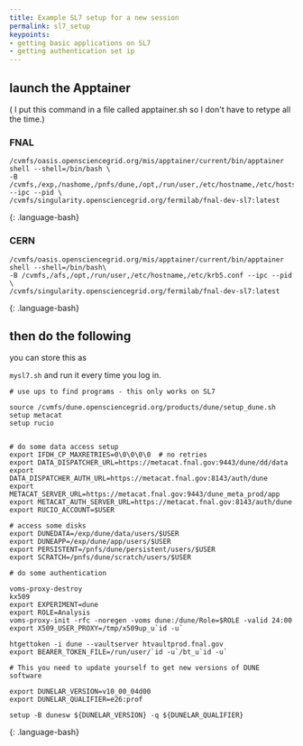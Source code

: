 ```yaml
---
title: Example SL7 setup for a new session
permalink: sl7_setup
keypoints:
- getting basic applications on SL7
- getting authentication set ip
--- 
```


## launch the Apptainer

( I put this command in a file called apptainer.sh so I don't have to retype all the time.)

###  FNAL

~~~
/cvmfs/oasis.opensciencegrid.org/mis/apptainer/current/bin/apptainer shell --shell=/bin/bash \
-B /cvmfs,/exp,/nashome,/pnfs/dune,/opt,/run/user,/etc/hostname,/etc/hosts,/etc/krb5.conf --ipc --pid \
/cvmfs/singularity.opensciencegrid.org/fermilab/fnal-dev-sl7:latest
~~~
{: .language-bash}
 
### CERN 

~~~
/cvmfs/oasis.opensciencegrid.org/mis/apptainer/current/bin/apptainer shell --shell=/bin/bash\
-B /cvmfs,/afs,/opt,/run/user,/etc/hostname,/etc/krb5.conf --ipc --pid \
/cvmfs/singularity.opensciencegrid.org/fermilab/fnal-dev-sl7:latest
~~~
{: .language-bash}


## then do the following 

you can store this as

`mysl7.sh` and run it every time you log in.  

~~~
# use ups to find programs - this only works on SL7

source /cvmfs/dune.opensciencegrid.org/products/dune/setup_dune.sh
setup metacat
setup rucio


# do some data access setup
export IFDH_CP_MAXRETRIES=0\0\0\0\0  # no retries
export DATA_DISPATCHER_URL=https://metacat.fnal.gov:9443/dune/dd/data
export DATA_DISPATCHER_AUTH_URL=https://metacat.fnal.gov:8143/auth/dune
export METACAT_SERVER_URL=https://metacat.fnal.gov:9443/dune_meta_prod/app
export METACAT_AUTH_SERVER_URL=https://metacat.fnal.gov:8143/auth/dune
export RUCIO_ACCOUNT=$USER

# access some disks
export DUNEDATA=/exp/dune/data/users/$USER
export DUNEAPP=/exp/dune/app/users/$USER
export PERSISTENT=/pnfs/dune/persistent/users/$USER
export SCRATCH=/pnfs/dune/scratch/users/$USER

# do some authentication

voms-proxy-destroy
kx509
export EXPERIMENT=dune
export ROLE=Analysis
voms-proxy-init -rfc -noregen -voms dune:/dune/Role=$ROLE -valid 24:00
export X509_USER_PROXY=/tmp/x509up_u`id -u`

htgettoken -i dune --vaultserver htvaultprod.fnal.gov
export BEARER_TOKEN_FILE=/run/user/`id -u`/bt_u`id -u`

# This you need to update yourself to get new versions of DUNE software

export DUNELAR_VERSION=v10_00_04d00
export DUNELAR_QUALIFIER=e26:prof

setup -B dunesw ${DUNELAR_VERSION} -q ${DUNELAR_QUALIFIER}
~~~
{: .language-bash}
